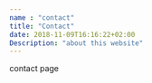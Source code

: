 ```yaml
---
name : "contact"
title: "Contact"
date: 2018-11-09T16:16:22+02:00
Description: "about this website"
---
```

contact page
